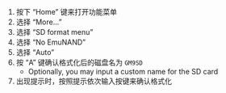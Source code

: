 1. 按下 “Home” 键来打开功能菜单
2. 选择 “More...”
3. 选择 “SD format menu”
4. 选择 “No EmuNAND”
5. 选择 “Auto”
6. 按 “A” 键确认格式化后的磁盘名为 `GM9SD`
    - Optionally, you may input a custom name for the SD card
7. 出现提示时，按照提示依次输入按键来确认格式化
